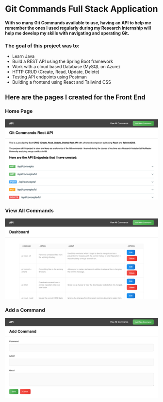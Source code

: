 # Git Commands Full Stack Application 

#### With so many Git Commands available to use, having an API to help me remember the ones I used regularly during my Research Internship will help me develop my skills with navigating and operating Git. 

### The goal of this project was to:
- Learn Java
- Build a REST API using the Spring Boot framework
- Work with a cloud based Database (MySQL on Azure)
- HTTP CRUD (Create, Read, Update, Delete) 
- Testing API endpoints using Postman
- Building a frontend using React and Tailwind CSS

## Here are the pages I created for the Front End 

### Home Page
![image](./assets/homepage.png)

### View All Commands
![image](./assets/commands.png)

### Add a Command
![image](./assets/add.png)
